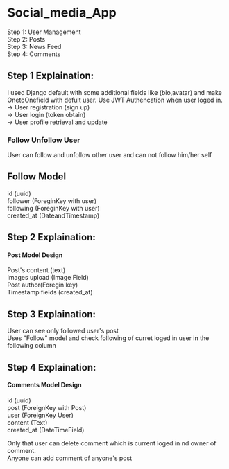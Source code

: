 <h1>Social_media_App</h1>
Step 1: User Management <br>
Step 2: Posts <br>
Step 3: News Feed <br>
Step 4: Comments <br>

<h2>Step 1 Explaination:</h2>
I used Django default with some additional fields like (bio,avatar) and make OnetoOnefield with defult user.
Use JWT Authencation when user loged in.
-> User registration (sign up) <br>
-> User login (token obtain) <br>
-> User profile retrieval and update <br>
<h3>Follow Unfollow User</h3>
User can follow and unfollow other user and can not follow him/her self
<h2>Follow Model</h2>
id (uuid) <br>
follower (ForeginKey with user) <br>
following (ForeginKey with user) <br>
created_at (DateandTimestamp) <br>

<h2>Step 2 Explaination:</h2>
<h4>Post Model Design</h4>
Post's content (text) <br>
Images upload (Image Field) <br>
Post author(Foregin  key) <br>
Timestamp fields (created_at) <br>

<h2>Step 3 Explaination:</h2>
User can see only followed user's post <br>
Uses "Follow" model and check following of curret loged in user in the following column <br>

<h2>Step 4 Explaination:</h2>
<h4>Comments Model Design</h4>
id (uuid) <br>
post (ForeignKey with Post) <br>
user (ForeignKey User) <br>
content (Text) <br>
created_at (DateTimeField) <br>

Only that user can delete comment which is current loged in nd owner of comment. <br>
Anyone can add comment of anyone's post <br>